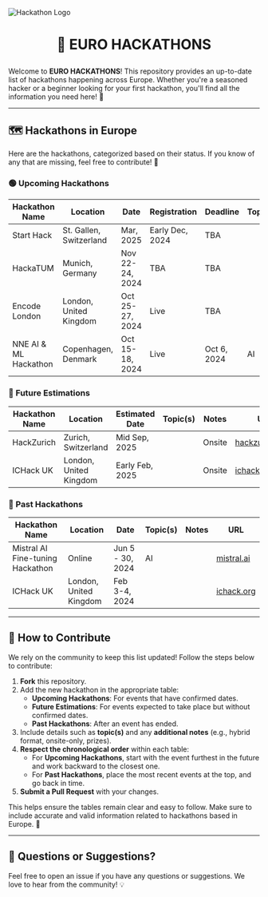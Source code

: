 ![Hackathon Logo](https://user-images.githubusercontent.com/36594527/117592199-10730800-b17b-11eb-84f8-4ffcae8116d4.png)

# <p align="center">🚀 EURO HACKATHONS</p>

Welcome to **EURO HACKATHONS**! This repository provides an up-to-date list of hackathons happening across Europe. Whether you're a seasoned hacker or a beginner looking for your first hackathon, you'll find all the information you need here! 🎉

---

## 🗺️ Hackathons in Europe

Here are the hackathons, categorized based on their status. If you know of any that are missing, feel free to contribute! 🙌

### 🟢 Upcoming Hackathons

| Hackathon Name  | Location  | Date  | Registration | Deadline | Topic(s)  | Notes | URL  |
|-----------------|-----------|-------|--------------|----------|-----------|-------|------|
| Start Hack      | St. Gallen, Switzerland | Mar, 2025  | Early Dec, 2024 | TBA      |  |  | [startglobal.org](https://www.startglobal.org/start-hack/home) |
| HackaTUM        | Munich, Germany         | Nov 22-24, 2024 | TBA   | TBA      |  |  | [hack.tum.de](https://hack.tum.de/) |
| Encode London   | London, United Kingdom  | Oct 25-27, 2024 | Live  | TBA      |  |  | [encode.club](https://www.encode.club/encodelondon-24) |
| NNE AI & ML Hackathon | Copenhagen, Denmark | Oct 15-18, 2024 | Live  | Oct 6, 2024 | AI |  | [nne.com](https://www.nne.com/hackathon-2024) |

### 🔵 Future Estimations

| Hackathon Name  | Location  | Estimated Date | Topic(s) | Notes | URL  |
|-----------------|-----------|----------------|----------|-------|------|
| HackZurich      | Zurich, Switzerland | Mid Sep, 2025 |  | Onsite | [hackzurich.com](https://hackzurich.com/) |
| ICHack UK       | London, United Kingdom  | Early Feb, 2025 |  | Onsite | [ichack.org](https://ichack.org/) |

### 🔴 Past Hackathons

| Hackathon Name  | Location  | Date           | Topic(s)  | Notes | URL  |
|-----------------|-----------|----------------|-----------|-------|------|
| Mistral AI Fine-tuning Hackathon | Online          | Jun 5 - 30, 2024 | AI |  | [mistral.ai](https://mistral.ai/news/2024-ft-hackathon/) |
| ICHack UK       | London, United Kingdom  | Feb 3-4, 2024 |  |  | [ichack.org](https://ichack.org/) |

---

## 🤝 How to Contribute

We rely on the community to keep this list updated! Follow the steps below to contribute:

1. **Fork** this repository.
2. Add the new hackathon in the appropriate table:
   - **Upcoming Hackathons**: For events that have confirmed dates.
   - **Future Estimations**: For events expected to take place but without confirmed dates.
   - **Past Hackathons**: After an event has ended.
3. Include details such as **topic(s)** and any **additional notes** (e.g., hybrid format, onsite-only, prizes).
4. **Respect the chronological order** within each table:
   - For **Upcoming Hackathons**, start with the event furthest in the future and work backward to the closest one.
   - For **Past Hackathons**, place the most recent events at the top, and go back in time.
5. **Submit a Pull Request** with your changes.

This helps ensure the tables remain clear and easy to follow. Make sure to include accurate and valid information related to hackathons based in Europe. 🙏

---

## 💬 Questions or Suggestions?

Feel free to open an issue if you have any questions or suggestions. We love to hear from the community! 💡

